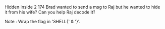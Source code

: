 Hidden inside 2
174
Brad wanted to send a msg to Raj but he wanted to hide it from his wife? Can you help Raj decode it?

Note : Wrap the flag in 'SHELL{' & '}'.